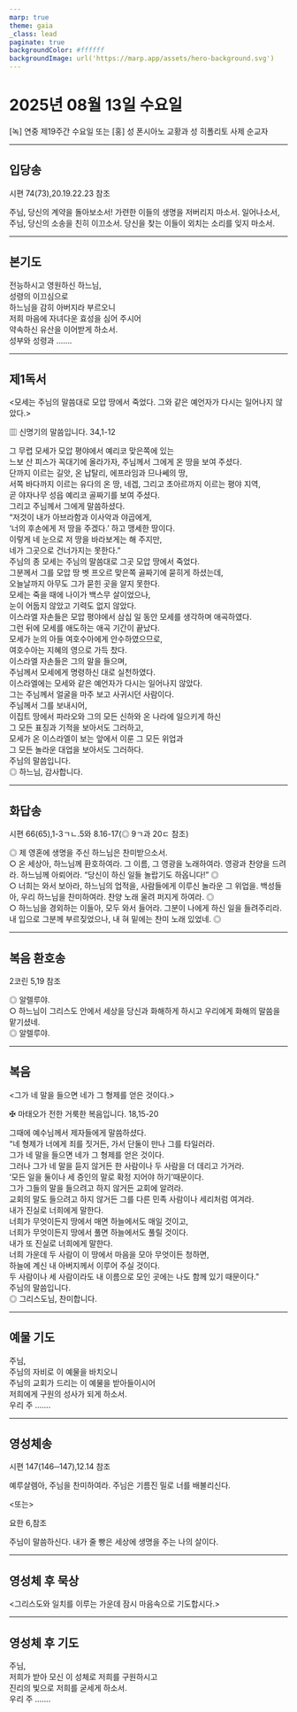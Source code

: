```yaml
---
marp: true
theme: gaia
_class: lead
paginate: true
backgroundColor: #ffffff
backgroundImage: url('https://marp.app/assets/hero-background.svg')
---
```


# 2025년 08월 13일 수요일

[녹] 연중 제19주간 수요일 또는 [홍] 성 폰시아노 교황과 성 히폴리토 사제 순교자  




---

## 입당송

시편 74(73),20.19.22.23 참조

주님, 당신의 계약을 돌아보소서! 가련한 이들의 생명을 저버리지 마소서. 일어나소서, 주님, 당신의 소송을 친히 이끄소서. 당신을 찾는 이들이 외치는 소리를 잊지 마소서.  
  


---

## 본기도

전능하시고 영원하신 하느님,  
성령의 이끄심으로  
하느님을 감히 아버지라 부르오니  
저희 마음에 자녀다운 효성을 심어 주시어  
약속하신 유산을 이어받게 하소서.  
성부와 성령과 …….  
  


---

## 제1독서

<모세는 주님의 말씀대로 모압 땅에서 죽었다. 그와 같은 예언자가 다시는 일어나지 않았다.>

▥ 신명기의 말씀입니다. 34,1-12

그 무렵 모세가 모압 평야에서 예리코 맞은쪽에 있는  
느보 산 피스가 꼭대기에 올라가자, 주님께서 그에게 온 땅을 보여 주셨다.  
단까지 이르는 길앗, 온 납탈리, 에프라임과 므나쎄의 땅,  
서쪽 바다까지 이르는 유다의 온 땅, 네겝, 그리고 초아르까지 이르는 평야 지역,  
곧 야자나무 성읍 예리코 골짜기를 보여 주셨다.  
그리고 주님께서 그에게 말씀하셨다.  
“저것이 내가 아브라함과 이사악과 야곱에게,  
‘너의 후손에게 저 땅을 주겠다.’ 하고 맹세한 땅이다.  
이렇게 네 눈으로 저 땅을 바라보게는 해 주지만,  
네가 그곳으로 건너가지는 못한다.”  
주님의 종 모세는 주님의 말씀대로 그곳 모압 땅에서 죽었다.  
그분께서 그를 모압 땅 벳 프오르 맞은쪽 골짜기에 묻히게 하셨는데,  
오늘날까지 아무도 그가 묻힌 곳을 알지 못한다.  
모세는 죽을 때에 나이가 백스무 살이었으나,  
눈이 어둡지 않았고 기력도 없지 않았다.  
이스라엘 자손들은 모압 평야에서 삼십 일 동안 모세를 생각하며 애곡하였다.  
그런 뒤에 모세를 애도하는 애곡 기간이 끝났다.  
모세가 눈의 아들 여호수아에게 안수하였으므로,  
여호수아는 지혜의 영으로 가득 찼다.  
이스라엘 자손들은 그의 말을 들으며,  
주님께서 모세에게 명령하신 대로 실천하였다.  
이스라엘에는 모세와 같은 예언자가 다시는 일어나지 않았다.  
그는 주님께서 얼굴을 마주 보고 사귀시던 사람이다.  
주님께서 그를 보내시어,  
이집트 땅에서 파라오와 그의 모든 신하와 온 나라에 일으키게 하신  
그 모든 표징과 기적을 보아서도 그러하고,  
모세가 온 이스라엘이 보는 앞에서 이룬 그 모든 위업과  
그 모든 놀라운 대업을 보아서도 그러하다.  
주님의 말씀입니다.  
◎ 하느님, 감사합니다.  
  


---

## 화답송

시편 66(65),1-3ㄱㄴ.5와 8.16-17(◎ 9ㄱ과 20ㄷ 참조)

◎ 제 영혼에 생명을 주신 하느님은 찬미받으소서.  
○ 온 세상아, 하느님께 환호하여라. 그 이름, 그 영광을 노래하여라. 영광과 찬양을 드려라. 하느님께 아뢰어라. “당신이 하신 일들 놀랍기도 하옵니다!” ◎  
○ 너희는 와서 보아라, 하느님의 업적을, 사람들에게 이루신 놀라운 그 위업을. 백성들아, 우리 하느님을 찬미하여라. 찬양 노래 울려 퍼지게 하여라. ◎  
○ 하느님을 경외하는 이들아, 모두 와서 들어라. 그분이 나에게 하신 일을 들려주리라. 내 입으로 그분께 부르짖었으나, 내 혀 밑에는 찬미 노래 있었네. ◎  
  


---

## 복음 환호송

2코린 5,19 참조

◎ 알렐루야.  
○ 하느님이 그리스도 안에서 세상을 당신과 화해하게 하시고 우리에게 화해의 말씀을 맡기셨네.  
◎ 알렐루야.  
  


---

## 복음

<그가 네 말을 들으면 네가 그 형제를 얻은 것이다.>

✠ 마태오가 전한 거룩한 복음입니다. 18,15-20

그때에 예수님께서 제자들에게 말씀하셨다.  
“네 형제가 너에게 죄를 짓거든, 가서 단둘이 만나 그를 타일러라.  
그가 네 말을 들으면 네가 그 형제를 얻은 것이다.  
그러나 그가 네 말을 듣지 않거든 한 사람이나 두 사람을 더 데리고 가거라.  
‘모든 일을 둘이나 세 증인의 말로 확정 지어야 하기’때문이다.  
그가 그들의 말을 들으려고 하지 않거든 교회에 알려라.  
교회의 말도 들으려고 하지 않거든 그를 다른 민족 사람이나 세리처럼 여겨라.  
내가 진실로 너희에게 말한다.  
너희가 무엇이든지 땅에서 매면 하늘에서도 매일 것이고,  
너희가 무엇이든지 땅에서 풀면 하늘에서도 풀릴 것이다.  
내가 또 진실로 너희에게 말한다.  
너희 가운데 두 사람이 이 땅에서 마음을 모아 무엇이든 청하면,  
하늘에 계신 내 아버지께서 이루어 주실 것이다.  
두 사람이나 세 사람이라도 내 이름으로 모인 곳에는 나도 함께 있기 때문이다.”  
주님의 말씀입니다.  
◎ 그리스도님, 찬미합니다.  
  


---

## 예물 기도

주님,  
주님의 자비로 이 예물을 바치오니  
주님의 교회가 드리는 이 예물을 받아들이시어  
저희에게 구원의 성사가 되게 하소서.  
우리 주 …….  
  


---

## 영성체송

시편 147(146─147),12.14 참조

예루살렘아, 주님을 찬미하여라. 주님은 기름진 밀로 너를 배불리신다.  
  
<또는>  
  
요한 6,참조  
  
주님이 말씀하신다. 내가 줄 빵은 세상에 생명을 주는 나의 살이다.  


---

## 영성체 후 묵상

<그리스도와 일치를 이루는 가운데 잠시 마음속으로 기도합시다.>  


---

## 영성체 후 기도

주님,  
저희가 받아 모신 이 성체로 저희를 구원하시고  
진리의 빛으로 저희를 굳세게 하소서.  
우리 주 …….